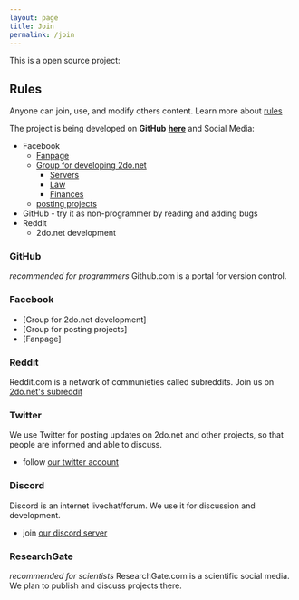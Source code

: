 ```yaml
---
layout: page
title: Join
permalink: /join
---
```


This is a open source project: 

## Rules
Anyone can join, use, and modify others content. Learn more about [rules](/rules)


The project is being developed on **GitHub** [**here**](https://github.com/2donet/2donet.github.io) and Social Media:
* Facebook
	* [Fanpage]()
	* [Group for developing 2do.net]()
		* [Servers]()
		* [Law]()
		* [Finances]()
	* [posting projects]()
* GitHub - try it as non-programmer by reading and adding bugs
* Reddit
	* 2do.net development 


### GitHub
*recommended for programmers*
Github.com is a portal for version control.

### Facebook
* [Group for 2do.net development]
* [Group for posting projects]
* [Fanpage]

### Reddit
Reddit.com is a network of communieties called subreddits. Join us on [2do.net's subreddit](reddit.com/r/2donet)

### Twitter 
We use Twitter for posting updates on 2do.net and other projects, so that people are informed and able to discuss.
* follow [our twitter account]()

### Discord
Discord is an internet livechat/forum. We use it for discussion and development.
* join [our discord server](https://discord.gg/sYPgWPa)

### ResearchGate
*recommended for scientists*
ResearchGate.com is a scientific social media. We plan to publish and discuss projects there.
